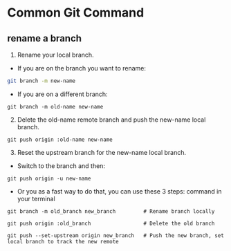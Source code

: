 # Common Git Command
## rename a branch
1. Rename your local branch.

  * If you are on the branch you want to rename:

 ```sh
 git branch -m new-name
 ```

  * If you are on a different branch:
```
git branch -m old-name new-name
```

2. Delete the old-name remote branch and push the new-name local branch.
```
git push origin :old-name new-name
```

3. Reset the upstream branch for the new-name local branch.

 * Switch to the branch and then:
```
git push origin -u new-name
```

 * Or you as a fast way to do that, you can use these 3 steps: command in your terminal
```
git branch -m old_branch new_branch         # Rename branch locally    

git push origin :old_branch                 # Delete the old branch    

git push --set-upstream origin new_branch   # Push the new branch, set local branch to track the new remote
```

